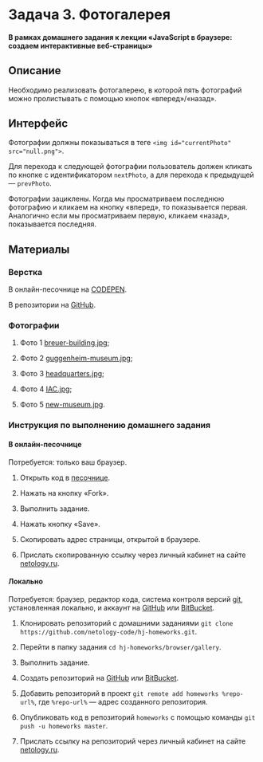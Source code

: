 # Задача 3. Фотогалерея

#### В рамках домашнего задания к лекции «JavaScript в браузере: создаем интерактивные веб-страницы»

## Описание

Необходимо реализовать фотогалерею, в которой пять фотографий можно пролистывать с помощью кнопок «вперед»/«назад».

## Интерфейс

Фотографии должны показываться в теге `<img id="currentPhoto" src="null.png">`.

Для перехода к следующей фотографии пользователь должен кликать по кнопке с идентификатором `nextPhoto`, а для перехода к предыдущей — `prevPhoto`.

Фотографии зациклены. Когда мы просматриваем последнюю фотографию и кликаем на кнопку «вперед», то показывается первая. Аналогично если мы просматриваем первую, кликаем «назад», показывается последняя.

## Материалы

### Верстка

В онлайн-песочнице на [CODEPEN](https://codepen.io/solarrust/pen/bqOKOE).

В репозитории на [GitHub](https://github.com/netology-code/hj-homeworks/tree/master/browser/gallery).

### Фотографии

1. Фото 1 [breuer-building.jpg](https://netology-code.github.io/hj-homeworks/browser/gallery/i/breuer-building.jpg);

2. Фото 2 [guggenheim-museum.jpg](https://netology-code.github.io/hj-homeworks/browser/gallery/i/guggenheim-museum.jpg);

3. Фото 3 [headquarters.jpg](https://netology-code.github.io/hj-homeworks/browser/gallery/i/headquarters.jpg);

4. Фото 4 [IAC.jpg](https://netology-code.github.io/hj-homeworks/browser/gallery/i/IAC.jpg);

5. Фото 5 [new-museum.jpg](https://netology-code.github.io/hj-homeworks/browser/gallery/i/new-museum.jpg).

### Инструкция по выполнению домашнего задания

#### В онлайн-песочнице

Потребуется: только ваш браузер.

1. Открыть код в [песочнице](https://codepen.io/solarrust/pen/bqOKOE).

2. Нажать на кнопку «Fork».

3. Выполнить задание.

4. Нажать кнопку «Save».

5. Скопировать адрес страницы, открытой в браузере.

6. Прислать скопированную ссылку через личный кабинет на сайте [netology.ru](http://netology.ru/).    

#### Локально

Потребуется: браузер, редактор кода, система контроля версий [git](https://git-scm.com), установленная локально, и аккаунт на [GitHub](https://github.com/) или [BitBucket](https://bitbucket.org/).

1. Клонировать репозиторий с домашними заданиями `git clone https://github.com/netology-code/hj-homeworks.git`.

2. Перейти в папку задания `cd hj-homeworks/browser/gallery`.

3. Выполнить задание.

4. Создать репозиторий на [GitHub](https://github.com/) или [BitBucket](https://bitbucket.org/).

5. Добавить репозиторий в проект `git remote add homeworks %repo-url%`, где `%repo-url%` — адрес созданного репозитория.

6. Опубликовать код в репозиторий `homeworks` с помощью команды `git push -u homeworks master`.

7. Прислать ссылку на репозиторий через личный кабинет на сайте [netology.ru](http://netology.ru/).
